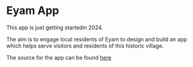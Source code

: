 # Eyam App

This app is just getting startedin 2024. 

The aim is to engage local residents of Eyam to design and build an app which helps serve visitors and residents of this historic village.

The source for the app can be found [here](https://github.com/kindservices/eyam-app)